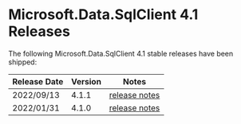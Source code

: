 # Microsoft.Data.SqlClient 4.1 Releases

The following Microsoft.Data.SqlClient 4.1 stable releases have been shipped:

| Release Date | Version | Notes |
| :-- | :-- | :--: |
| 2022/09/13| 4.1.1 | [release notes](4.1.1.md) |
| 2022/01/31| 4.1.0 | [release notes](4.1.0.md) |